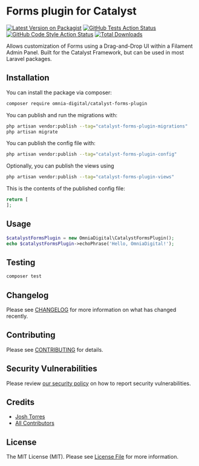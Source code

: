 # Forms plugin for Catalyst

[![Latest Version on Packagist](https://img.shields.io/packagist/v/omnia-digital/catalyst-forms-plugin.svg?style=flat-square)](https://packagist.org/packages/omnia-digital/catalyst-forms-plugin)
[![GitHub Tests Action Status](https://img.shields.io/github/actions/workflow/status/omnia-digital/catalyst-forms-plugin/run-tests.yml?branch=main&label=tests&style=flat-square)](https://github.com/omnia-digital/catalyst-forms-plugin/actions?query=workflow%3Arun-tests+branch%3Amain)
[![GitHub Code Style Action Status](https://img.shields.io/github/actions/workflow/status/omnia-digital/catalyst-forms-plugin/fix-php-code-style-issues.yml?branch=main&label=code%20style&style=flat-square)](https://github.com/omnia-digital/catalyst-forms-plugin/actions?query=workflow%3A"Fix+PHP+code+style+issues"+branch%3Amain)
[![Total Downloads](https://img.shields.io/packagist/dt/omnia-digital/catalyst-forms-plugin.svg?style=flat-square)](https://packagist.org/packages/omnia-digital/catalyst-forms-plugin)

Allows customization of Forms using a Drag-and-Drop UI within a Filament Admin Panel. Built for the Catalyst Framework, but can be used in most Laravel packages.

## Installation

You can install the package via composer:

```bash
composer require omnia-digital/catalyst-forms-plugin
```

You can publish and run the migrations with:

```bash
php artisan vendor:publish --tag="catalyst-forms-plugin-migrations"
php artisan migrate
```

You can publish the config file with:

```bash
php artisan vendor:publish --tag="catalyst-forms-plugin-config"
```

Optionally, you can publish the views using

```bash
php artisan vendor:publish --tag="catalyst-forms-plugin-views"
```

This is the contents of the published config file:

```php
return [
];
```

## Usage

```php
$catalystFormsPlugin = new OmniaDigital\CatalystFormsPlugin();
echo $catalystFormsPlugin->echoPhrase('Hello, OmniaDigital!');
```

## Testing

```bash
composer test
```

## Changelog

Please see [CHANGELOG](CHANGELOG.md) for more information on what has changed recently.

## Contributing

Please see [CONTRIBUTING](.github/CONTRIBUTING.md) for details.

## Security Vulnerabilities

Please review [our security policy](../../security/policy) on how to report security vulnerabilities.

## Credits

- [Josh Torres](https://github.com/joshtorres)
- [All Contributors](../../contributors)

## License

The MIT License (MIT). Please see [License File](LICENSE.md) for more information.
